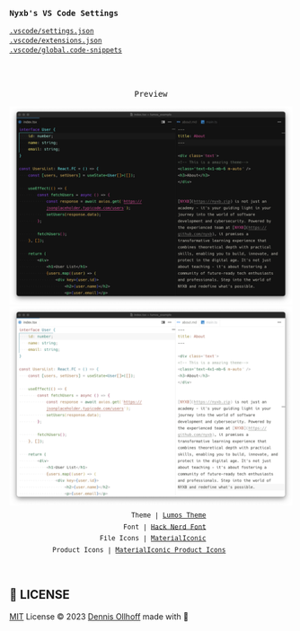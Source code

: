 <samp><b>Nyxb's VS Code Settings</b></samp>

[`.vscode/settings.json`](./.vscode/settings.json)<br>
[`.vscode/extensions.json`](./.vscode/extensions.json)<br>
[`.vscode/global.code-snippets`](./.vscode/global.code-snippets)

<br>
<br>
<p align="center"><samp>Preview</samp></p>

<p align="center">
<img src="https://raw.githubusercontent.com/nyxb/vscode-theme-lumos/main/.github/assets/Screenshot%202023-06-08%20at%2023.09.55.png">
<img src="https://raw.githubusercontent.com/nyxb/vscode-theme-lumos/main/.github/assets/Screenshot%202023-06-08%20at%2023.08.54.png">
<sub><samp>&nbsp;&nbsp;&nbsp;&nbsp;&nbsp;&nbsp;&nbsp;&nbsp;&nbsp;Theme | <a href="https://github.com/antfu/vscode-theme-lumos">Lumos Theme</a><br>
&nbsp;&nbsp;&nbsp;&nbsp;&nbsp;&nbsp;&nbsp;Font | <a href="https://www.nerdfonts.com/font-downloads">Hack Nerd Font</a><br>
&nbsp;File Icons | <a href="https://marketplace.visualstudio.com/items?itemName=nyxb.materialiconic">MaterialIconic</a><br>
Product Icons | <a href="https://marketplace.visualstudio.com/items?itemName=nyxb.materialiconic-product-icons">MaterialIconic Product Icons</a>&nbsp;&nbsp;&nbsp;&nbsp;&nbsp;&nbsp;</samp></sub>
</p>

<br>

## 📜 LICENSE

[MIT](./LICENSE) License © 2023 [Dennis Ollhoff](https://github.com/nyxb) made with 💚
